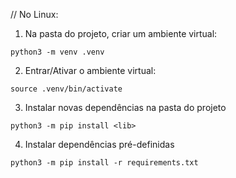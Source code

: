 // No Linux:

1. Na pasta do projeto, criar um ambiente virtual:
```
python3 -m venv .venv
```

2. Entrar/Ativar o ambiente virtual:
```
source .venv/bin/activate
```

3. Instalar novas dependências na pasta do projeto
```
python3 -m pip install <lib>
```

4. Instalar dependências pré-definidas
```
python3 -m pip install -r requirements.txt
```
